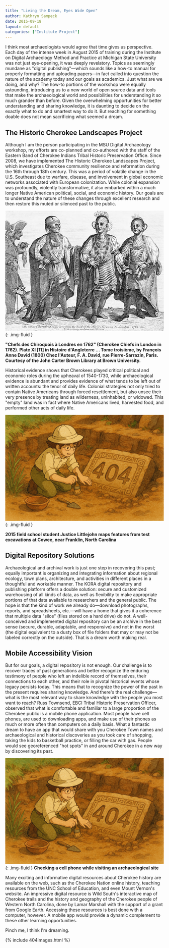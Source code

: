 ```yaml
---
title: "Living the Dream, Eyes Wide Open"
author: Kathryn Sampeck
date: 2015-09-18
layout: default
categories: ["Institute Project"]
---
```


I think most archaeologists would agree that time gives us perspective. Each day of the intense week in August 2015 of training during the Institute on Digital Archaeology Method and Practice at Michigan State University was not just eye-opening, it was deeply revelatory. Topics as seemingly mundane as "digital publishing"—which sounds like a how-to manual for properly formatting and uploading papers—in fact called into question the nature of the academy today and our goals as academics. Just what are we doing, and why? The how-to portions of the workshop were equally astounding, introducing us to a new world of open source data and tools that make the archaeological world and possibilities for understanding it so much grander than before. Given the overwhelming opportunities for better understanding and sharing knowledge, it is daunting to decide on the exactly what to do and smartest way to do it. But reaching for something doable does not mean sacrificing what seemed a dream.

## The Historic Cherokee Landscapes Project

Although I am the person participating in the MSU Digital Archaeology workshop, my efforts are co-planned and co-authored with the staff of the Eastern Band of Cherokee Indians Tribal Historic Preservation Office. Since 2008, we have implemented The Historic Cherokee Landscapes Project, which investigates Cherokee community resilience and reformation during the 16th through 18th century. This was a period of volatile change in the U.S. Southeast due to warfare, disease, and involvement in global economic networks associated with European colonization. While colonial expansion was profoundly, violently transformative, it also embarked within a much longer Native American political, social, and economic history. Our goals are to understand the nature of these changes through excellent research and then restore this muted or silenced past to the public.

![Cherokee Chiefs in London in 1762](/images/posts/Chiefs-in-London.jpg){: .img-fluid }

**"Chefs des Chiroquois à Londres en 1762" (Cherokee Chiefs in London in 1762). Plate XI [11] in Histoire d'Angleterre … Tome troisième, by François Anne David (1800) Chez l'Auteur, F. A. David, rue Pierre-Sarrazin, Paris. Courtesy of the John Carter Brown Library at Brown University.**

Historical evidence shows that Cherokees played critical political and economic roles during the upheaval of 1540-1730, while archaeological evidence is abundant and provides evidence of what tends to be left out of written accounts: the tenor of daily life. Colonial strategies not only tried to contain Native Americans through forced resettlement, but also unsee their very presence by treating land as wilderness, uninhabited, or widowed. This "empty" land was in fact where Native Americans lived, harvested food, and performed other acts of daily life.

![2015 field school student Justice Littlejohn maps features from test excavations at Cowee, near Franklin, North Carolina](/images/posts/404.png){: .img-fluid }

**2015 field school student Justice Littlejohn maps features from test excavations at Cowee, near Franklin, North Carolina**

## Digital Repository Solutions

Archaeological and archival work is just one step in recovering this past; equally important is organizing and integrating information about regional ecology, town plans, architecture, and activities in different places in a thoughtful and workable manner. The KORA digital repository and publishing platform offers a double solution: secure and customized warehousing of all kinds of data, as well as flexibility to make appropriate portions of that data available to researchers and the general public. The hope is that the kind of work we already do—download photographs, reports, and spreadsheets, etc.—will have a home that gives it a coherence that multiple data "silos" (files stored on a hard drive) do not. A well-conceived and implemented digital repository can be an archive in the best sense (secure, durable, adaptable, and responsive) and not in the worst (the digital equivalent to a dusty box of file folders that may or may not be labeled correctly on the outside). That is a dream worth making real.

## Mobile Accessibility Vision

But for our goals, a digital repository is not enough. Our challenge is to recover traces of past generations and better recognize the enduring testimony of people who left an indelible record of themselves, their connections to each other, and their role in pivotal historical events whose legacy persists today. This means that to recognize the power of the past in the present requires sharing knowledge. And there's the real challenge—what is the most relevant way to share knowledge with the people you most want to reach? Russ Townsend, EBCI Tribal Historic Preservation Officer, observed that what is comfortable and familiar to a large proportion of the Cherokee public is a mobile phone application. Most people have cell phones, are used to downloading apps, and make use of their phones as much or more often than computers on a daily basis. What a fantastic dream to have an app that would share with you Cherokee Town names and archaeological and historical discoveries as you took care of shopping, taking the kids to basketball practice, or filling the car with gas. People would see georeferenced "hot spots" in and around Cherokee in a new way by discovering its past.

![Checking a cell phone while visiting an archaeological site](/images/posts/404.png){: .img-fluid }
**Checking a cell phone while visiting an archaeological site**

Many exciting and informative digital resources about Cherokee history are available on the web, such as the Cherokee Nation online history, teaching resources from the UNC School of Education, and even Mount Vernon's website. An impressive digital resource is Wild South's interactive map of Cherokee trails and the history and geography of the Cherokee people of Western North Carolina, done by Lamar Marshall with the support of a grant from Google Earth. Accessing these resources is best done with a computer, however. A mobile app would provide a dynamic complement to these other learning opportunities.

Pinch me, I think I'm dreaming.

{% include 404images.html %}
